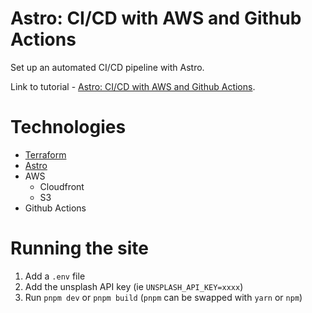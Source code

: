 # Astro: CI/CD with AWS and Github Actions

Set up an automated CI/CD pipeline with Astro.

Link to tutorial - [Astro: CI/CD with AWS and Github Actions](https://www.jerrychang.ca/writing/static-site-astro-with-aws-ci-cd).

# Technologies

- [Terraform](https://github.com/hashicorp/terraform)
- [Astro](https://astro.build/)
- AWS
  - Cloudfront
  - S3
- Github Actions 

# Running the site

1. Add a `.env` file
2. Add the unsplash API key (ie `UNSPLASH_API_KEY=xxxx`)
3. Run `pnpm dev` or `pnpm build` (`pnpm` can be swapped with `yarn` or `npm`)
